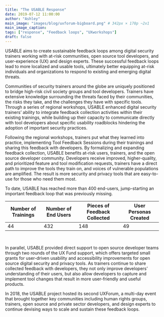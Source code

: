 ```yaml
---
title: "The USABLE Response"
date: 2019-07-12 11:00:00
author: "Ashley"
main_image: "images/blog/uxforum-bigboard.png" # 342px × 178p ~2x1
main_image_caption:   
tags: ["response", "Feedback loops", "UXworkshops"]
draft: false
---
```


USABLE aims to create sustainable feedback loops among digital security trainers working with at-risk communities, open source tool developers, and user-experience (UX) and design experts. These successful feedback loops lead to more localized and usable tools, ultimately better equipping at-risk individuals and organizations to respond to existing and emerging digital threats.

Communities of security trainers around the globe are uniquely positioned to bridge high-risk civil society groups and tool developers. Trainers have extensive knowledge surrounding the threats faced by their communities, the risks they take, and the challenges they have with specific tools. Through a series of regional workshops, USABLE enhanced digital security trainers’ ability to integrate feedback collection activities within their existing trainings, while building up their capacity to communicate directly with tool developers about specific usability roadblocks hindering the adoption of important security practices.

Following the regional workshops, trainers put what they learned into practice, implementing Tool Feedback Sessions during their trainings and sharing this feedback with developers. By formalizing and expanding feedback collection, USABLE benefits at-risk users, trainers, and the open source developer community. Developers receive improved, higher-quality, and prioritized feature and tool modification requests, trainers have a direct path to improve the tools they train on, and voices of vulnerable populations are amplified. The result is more security and privacy tools that are easy-to-use for those who need them most.

To date, USABLE has reached more than 400 end-users, jump-starting an important feedback loop that was previously missing.

| Number of Trainings  | Number of End Users | Pieces of Feedback Collected | User Personas Created |
|   ----               |    ----             |          ----                |        ----           |
|          44          |         432         |             148              |          49           |
&nbsp;&nbsp;

In parallel, USABLE provided direct support to open source developer teams through two rounds of the UX Fund support, which offers targeted small grants for user-driven usability and accessibility improvements for open source digital security and privacy tools. As trainers continue to share collected feedback with developers, they not only improve developers’ understanding of their users, but also allow developers to capture and implement tool changes that result in more user-friendly and useful products.

In 2018, the USABLE project hosted its second UXForum, a multi-day event that brought together key communities including human rights groups, trainers, open source and private sector developers, and design experts to continue devising ways to scale and sustain these feedback loops.
